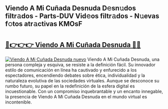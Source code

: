 ## Viendo A Mi Cuñada Desnuda D𝚎sn𝚞dos filtr𝚊dos - Parts-DUV Vid𝚎os filtr𝚊dos - N𝚞evas f𝚘tos atr𝚊ctivas KMOsF

# <h2><a href="http://mb358y8.tromn.icu/?c=Viendo+A+Mi+Cu%c3%b1ada+Desnuda">🔗👉👉👉 Viendo A Mi Cuñada Desnuda 🔗🔗</a></h2>

[![Viendo A Mi Cuñada Desnuda nuevo](https://i.imgur.com/pEAQMta.gif)](http://mb358y8.tromn.icu/?c=Viendo+A+Mi+Cu%c3%b1ada+Desnuda)
Viendo A Mi Cuñada Desnuda, una persona compleja y esquiva, se resiste a la definición fácil. Su innovador estilo de comunicación en línea ha cautivado y enfurecido a los espectadores, encendiendo debates sobre ética, individualidad y la naturaleza evolutiva de las sociedades virtuales. Aunque se desconoce su rumbo futuro, su papel en la redefinición de la esfera digital es incuestionable. Con un compromiso inquebrantable y un encanto innegable, la presencia de Viendo A Mi Cuñada Desnuda en el mundo virtual es incontenible.
